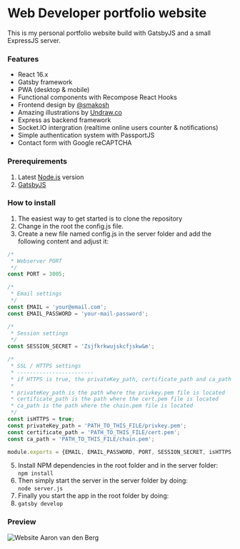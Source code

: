 # Web Developer portfolio website
This is my personal portfolio website build with GatsbyJS and a small ExpressJS server.

### Features
- React 16.x
- Gatsby framework
- PWA (desktop & mobile)
- Functional components with Recompose React Hooks
- Frontend design by [@smakosh](https://github.com/smakosh/)
- Amazing illustrations by [Undraw.co](https://undraw.co/)
- Express as backend framework
- Socket.IO intergration (realtime online users counter & notifications)
- Simple authentication system with PassportJS
- Contact form with Google reCAPTCHA

### Prerequirements
1. Latest [Node.js](https://nodejs.org/en/) version
2. [GatsbyJS](https://www.gatsbyjs.org/)

### How to install

1. The easiest way to get started is to clone the repository
2. Change in the root the config.js file.
3. Create a new file named config.js in the server folder and add the following content and adjust it:
```javascript
/*
 * Webserver PORT
 */
const PORT = 3005;

/*
 * Email settings
 */
const EMAIL = 'your@email.com';
const EMAIL_PASSWORD = 'your-mail-password';

/*
 * Session settings
 */
const SESSION_SECRET = 'Zsjfkrkwujskcfjskw&m';

/*
 * SSL / HTTPS settings
 * ------------------------
 * if HTTPS is true, the privateKey_path, certificate_path and ca_path MUST be correctly located.
 *
 * privateKey_path is the path where the privkey.pem file is located
 * certificate_path is the path where the cert.pem file is located
 * ca_path is the path where the chain.pem file is located
 */
const isHTTPS = true;
const privateKey_path = 'PATH_TO_THIS_FILE/privkey.pem';
const certificate_path = 'PATH_TO_THIS_FILE/cert.pem';
const ca_path = 'PATH_TO_THIS_FILE/chain.pem';

module.exports = {EMAIL, EMAIL_PASSWORD, PORT, SESSION_SECRET, isHTTPS, privateKey_path, certificate_path, ca_path};
```
5. Install NPM dependencies in the root folder and in the server folder: <br>
``npm install``
6. Then simply start the server in the server folder by doing: <br>
``node server.js``
7. Finally you start the app in the root folder by doing:
8. ``gatsby develop``


### Preview
![Website Aaron van den Berg](https://github.com/aaron5670/aaronvandenberg.nl/blob/v2/screenshot.png?raw=true)
